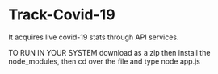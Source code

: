 # Track-Covid-19
It acquires live covid-19 stats through API services.

TO RUN IN YOUR SYSTEM
download as a zip then install the node_modules, then cd over the file and type node app.js

